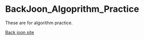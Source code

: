 # BackJoon_Algoprithm_Practice
<p>These are for algorithm practice.</p>
<a href="https://www.acmicpc.net/">Back joon site</a>
